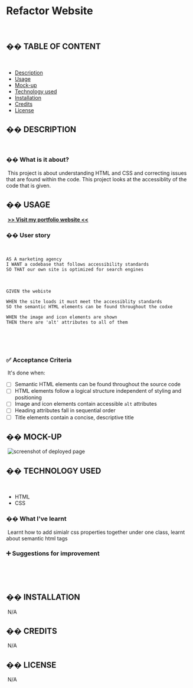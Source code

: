 # Refactor Website
​
## �� TABLE OF CONTENT
​
- [Description](#-description)
- [Usage](#-usage)
- [Mock-up](#-mock-up)
- [Technology used](#-technology-used)
- [Installation](#-installation)
- [Credits](#-credits)
- [License](#-license)
​
## �� DESCRIPTION
​
### �� What is it about?
​
This project is about understanding HTML and CSS and correcting issues that are found within the code. This project looks at the accessiblity of the code that is given.
​
## �� USAGE
​
[**>> Visit my portfolio website <<**](https://github.com/khans0/)
​
### �� User story
​
```
AS A marketing agency
I WANT a codebase that follows accessibility standards
SO THAT our own site is optimized for search engines
```
​
​
```
GIVEN the webiste
​
WHEN the site loads it must meet the accessiblity standards
SO the semantic HTML elements can be found throughout the codxe
​
WHEN the image and icon elements are shown 
THEN there are 'alt' attributes to all of them

```
​

​
### ✅ Acceptance Criteria
​
It's done when:
​
- [ ] Semantic HTML elements can be found throughout the source code
- [ ] HTML elements follow a logical structure independent of styling and positioning
- [ ] Image and icon elements contain accessible `alt` attributes
- [ ] Heading attributes fall in sequential order
- [ ] Title elements contain a concise, descriptive title
​
## �� MOCK-UP
​​
![screenshot of deployed page ](./assets/images/Web-capture.jpeg)
​
​
## �� TECHNOLOGY USED
​
- HTML
- CSS
​
### �� What I've learnt
​
Learnt how to add simialr css properties together under one class, learnt about semantic html tags
​
### ➕ Suggestions for improvement
​

​
## �� INSTALLATION
​
N/A
​
## �� CREDITS
​
N/A
​
## �� LICENSE
​
N/A

 